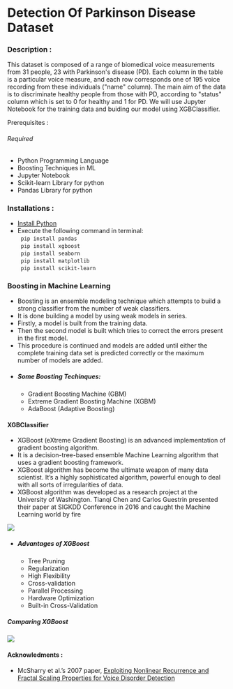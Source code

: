 # Detection Of Parkinson Disease Dataset
### Description :
This dataset is composed of a range of biomedical voice measurements from 31 people, 23 with Parkinson's disease (PD). Each column in the
table is a particular voice measure, and each row corresponds one of 195 voice recording from these individuals ("name" column). The main 
aim of the data is to discriminate healthy people from those with PD, according to "status" column which is set to 0 for healthy and 1 for PD.
We will use Jupyter Notebook for the training data and buiding our model using XGBClassifier. 

Prerequisites :
  ###### Required 
  - Python Programming Language 
  - Boosting Techniques in ML 
  - Jupyter Notebook
  - Scikit-learn Library for python
  - Pandas Library for python
  
### Installations :
- [Install Python](https://www.python.org/downloads/)<br/>
- Execute the following command in terminal: <br/>
` pip install pandas` <br/>
` pip install xgboost` <br/>
` pip install seaborn` <br/>
` pip install matplotlib` <br/>
` pip install scikit-learn` <br/>


### Boosting in Machine Learning
- Boosting is an ensemble modeling technique which attempts to build a strong classifier from the number of weak classifiers.
- It is done building a model by using weak models in series. 
- Firstly, a model is built from the training data.
- Then the second model is built which tries to correct the errors present in the first model. 
- This procedure is continued and models are added until either the complete training data set is predicted correctly or the maximum number of models are added.
- ##### Some Boosting Techinques:
    - Gradient Boosting Machine (GBM)
    - Extreme Gradient Boosting Machine (XGBM)
    - AdaBoost (Adaptive Boosting)
    
#### XGBClassifier 
- XGBoost (eXtreme Gradient Boosting) is an advanced implementation of gradient boosting algorithm.
- It is a decision-tree-based ensemble Machine Learning algorithm that uses a gradient boosting framework. 
- XGBoost algorithm has become the ultimate weapon of many data scientist. It’s a highly sophisticated algorithm, powerful enough to deal
with all sorts of irregularities of data.
- XGBoost algorithm was developed as a research project at the University of Washington. Tianqi Chen and Carlos Guestrin presented their 
paper at SIGKDD Conference in 2016 and caught the Machine Learning world by fire

![](https://miro.medium.com/max/700/1*FLshv-wVDfu-i54OqvZdHg.png)

- ##### Advantages of XGBoost
  - Tree Pruning
  - Regularization
  - High Flexibility
  - Cross-validation
  - Parallel Processing
  - Hardware Optimization
  - Built-in Cross-Validation

##### Comparing XGBoost 
![](https://miro.medium.com/max/700/1*U72CpSTnJ-XTjCisJqCqLg.jpeg)

#### Acknowledments :
- McSharry et al.’s 2007 paper, [Exploiting Nonlinear Recurrence and Fractal Scaling Properties for Voice Disorder Detection](https://arxiv.org/abs/0707.0086)
